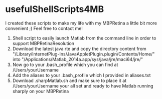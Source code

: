 # usefulShellScripts4MB

I created these scripts to make my life with my MBPRetina a little bit more convenient ;) Feel free to contact me! 


1. Shell script to easily launch Matlab from the command line in order to support MBPRetinaResolution 
2. Download the latest java rte and copy the directory content from "/Library/InternetPlug-Ins/JavaAppletPlugin.plugin/Contents/Home/"
      into
      "/Applications/Matlab_2014a.app/sys/java/jre/maci64/jre/"
3. Now go to your .bash_profile which you can find at /Users/yourUsername
4. Add the aliases to your .bash_profile which I provided in aliases.txt
5. Download .sharpMatlab.sh and make sure to place it at /Users/yourUsername your all set and ready to have Matlab running sharply on your MBPRetina 

